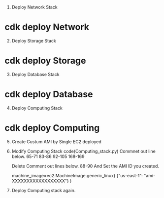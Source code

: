 1. Deploy Network Stack

# cdk deploy Network


2. Deploy Storage Stack

# cdk deploy Storage


3. Deploy Database Stack

# cdk deploy Database


4. Deploy Computing Stack

# cdk deploy Computing


5. Create Custum AMI by Single EC2 deployed


5. Modify Computing Stack code(Computing_stack.py)
	Commnet out line below.
	65-71
	83-86
	92-105
	168-169

	Delete Comment out lines below.
	88-90
	And Set the AMI ID you created.
	
	machine_image=ec2.MachineImage.generic_linux(
            {"us-east-1": "ami-XXXXXXXXXXXXXXXXXX"}
	)

7. Deploy Computing stack again.
